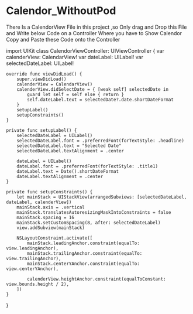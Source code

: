 # Calendor_WithoutPod
There Is a CalendorView File in this project ,so Only drag and Drop this File and Write below Code on a Controller Where you have to Show Calendor
Copy and Paste these Code onto the Controller


import UIKit
class CalendorViewController: UIViewController {
    var calenderView: CalendarView!
    var dateLabel: UILabel!
    var selectedDateLabel: UILabel!

    override func viewDidLoad() {
        super.viewDidLoad()
        calenderView = CalendarView()
        calenderView.didSelectDate = { [weak self] selectedDate in
            guard let self = self else { return }
            self.dateLabel.text = selectedDate?.date.shortDateFormat
        }
        setupLabel()
        setupConstraints()
    }
    
    private func setupLabel() {
        selectedDateLabel = UILabel()
        selectedDateLabel.font = .preferredFont(forTextStyle: .headline)
        selectedDateLabel.text = "Selected Date"
        selectedDateLabel.textAlignment = .center
        
        dateLabel = UILabel()
        dateLabel.font = .preferredFont(forTextStyle: .title1)
        dateLabel.text = Date().shortDateFormat
        dateLabel.textAlignment = .center
    }
    
    private func setupConstraints() {
        let mainStack = UIStackView(arrangedSubviews: [selectedDateLabel, dateLabel, calenderView])
        mainStack.axis = .vertical
        mainStack.translatesAutoresizingMaskIntoConstraints = false
        mainStack.spacing = 16
        mainStack.setCustomSpacing(8, after: selectedDateLabel)
        view.addSubview(mainStack)
        
        NSLayoutConstraint.activate([
            mainStack.leadingAnchor.constraint(equalTo: view.leadingAnchor),
            mainStack.trailingAnchor.constraint(equalTo: view.trailingAnchor),
            mainStack.centerYAnchor.constraint(equalTo: view.centerYAnchor),
            
            calenderView.heightAnchor.constraint(equalToConstant: view.bounds.height / 2),
        ])
    }
}


